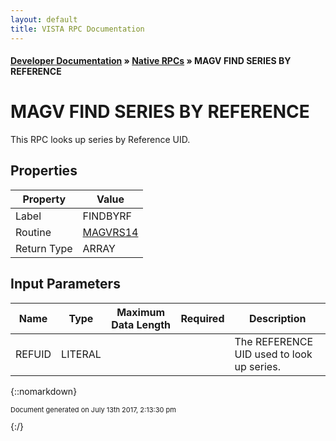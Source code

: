 ```yaml
---
layout: default
title: VISTA RPC Documentation
---
```


#### [Developer Documentation](../index) &#187; [Native RPCs](TableOfContents) &#187; MAGV FIND SERIES BY REFERENCE<br/>
# MAGV FIND SERIES BY REFERENCE

This RPC looks up series by Reference UID.

## Properties

Property | Value
--- | ---
Label | FINDBYRF
Routine | [MAGVRS14](http://code.osehra.org/dox/Routine_MAGVRS14_source.html)
Return Type | ARRAY


## Input Parameters

Name | Type | Maximum Data Length | Required | Description
--- | --- | --- | --- | ---
REFUID | LITERAL |  |  | The REFERENCE UID used to look up series.



{::nomarkdown} <br/><p style="font-size: 11px">Document generated on July 13th 2017, 2:13:30 pm</p>{:/}
